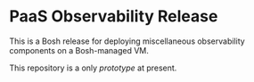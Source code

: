 # PaaS Observability Release

This is a Bosh release for deploying miscellaneous observability components on a Bosh-managed VM.

This repository is a only _prototype_ at present.
